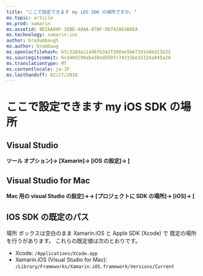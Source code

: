 ```yaml
---
title: "ここで設定できます my iOS SDK の場所ですか。"
ms.topic: article
ms.prod: xamarin
ms.assetid: 9D2AA00F-1EBD-40AA-87BF-0D7418E4B9EA
ms.technology: xamarin-ios
author: bradumbaugh
ms.author: brumbaug
ms.openlocfilehash: 6fc328dac14d6fb342f200ae5b673d1e6bd11b32
ms.sourcegitcommit: 6cd40d190abe38edd50fc74331be15324a845a28
ms.translationtype: MT
ms.contentlocale: ja-JP
ms.lasthandoff: 02/27/2018
---
```

# <a name="where-can-i-set-my-ios-sdk-locations"></a>ここで設定できます my iOS SDK の場所

## <a name="visual-studio"></a>Visual Studio
**ツール オプション]-> [Xamarin]-> [iOS の設定]-> [**

## <a name="visual-studio-for-mac"></a>Visual Studio for Mac
**Mac 用の visual Studio の設定]->-> [プロジェクトに SDK の場所]-> [iOS]-> [**

## <a name="default-ios-sdk-paths"></a>IOS SDK の既定のパス
場所 ボックスは空白のまま Xamarin.iOS と Apple SDK (Xcode) で 既定の場所を行うがあります。 これらの既定値は次のとおりです。

- Xcode: `/Applications/Xcode.app`
- Xamarin.iOS (Visual Studio for Mac): `/Library/Frameworks/Xamarin.iOS.framework/Versions/Current`

